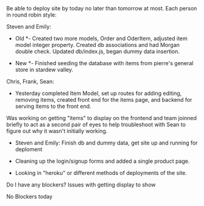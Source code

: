 <!-- Goal: --> Be able to deploy site by today no later than tomorrow at most.

<!-- Stand up Should be short (~15 minutes or less) -->Each person in round robin style:





<!-- What did we do yesterday? -->

Steven and Emily:
<!-- ~~~~~~~~~~~~~~~~~~~~~~~~~~~~~~~~~~~~~~~~~~~~~~Completed ~~~~~~~~~~~~~~~~~~~~~~~~~~~~~~~~~~~~~~~~~~~~~~~~~~~~~~~-->
* Old *- Created two more models, Order and OderItem, adjusted item model integer property. Created db associations and had Morgan double check. Updated db/index.js, began dummy data insertion.

* New *- Finished seeding the database with items from pierre's general store in stardew valley.




Chris, Frank, Sean:
<!-- ~~~~~~~~~~~~~~~~~~~~~~~~~~~~~~~~~~~~~~~~~~~~~~Completed ~~~~~~~~~~~~~~~~~~~~~~~~~~~~~~~~~~~~~~~~~~~~~~~~~~~~~~~-->
* Yesterday completed Item Model, set up routes for adding editing, removing items, created front end for the items page, and backend for serving items to the front end.

Was working on getting "items" to display on the frontend and team joinned briefly to act as a second pair of eyes to help troubleshoot with Sean to figure out why it wasn't initially working.


<!-- What are we are doing today? -->

<!-- Old: -->

* Steven and Emily: Finish db and dummy data, get site up and running for deploment

<!-- New: -->

* Cleaning up the login/signup forms and added a single product page.

* Looking in "heroku" or different methods of deployments of the site.




Do I have any blockers?
Issues with getting display to show

No Blockers today


<!-- Blocker: something outside of your control that is preventing you from making progress on the thing you’re doing today -->
